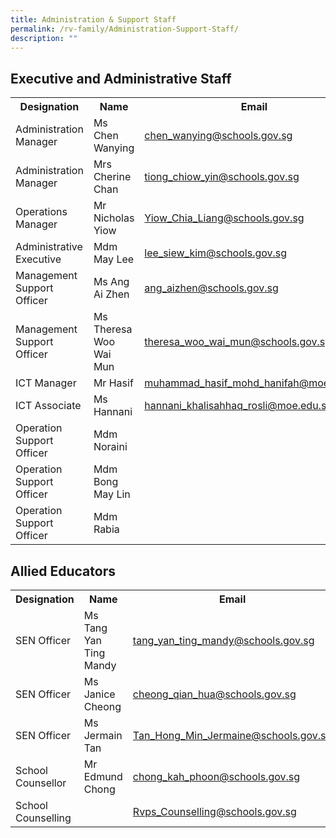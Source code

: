 ```yaml
---
title: Administration & Support Staff
permalink: /rv-family/Administration-Support-Staff/
description: ""
---
```

<title>Organization Information</title>



<style>
    table {
        border-collapse: collapse;
    }

    table, th, td {
        border: none;
    }
</style>

<h2>Executive and Administrative Staff</h2>
<table>
    <tbody><tr>
        <th>Designation</th>
        <th>Name</th>
        <th>Email</th>
    </tr>
    <tr>
        <td>Administration Manager</td>
        <td>Ms Chen Wanying</td>
        <td><a href="mailto:chen_wanying@schools.gov.sg">chen_wanying@schools.gov.sg</a></td>
    </tr>
    <tr>
        <td>Administration Manager</td>
        <td>Mrs Cherine Chan</td>
        <td><a href="mailto:tiong_chiow_yin@schools.gov.sg">tiong_chiow_yin@schools.gov.sg</a></td>
    </tr>
    <tr>
        <td>Operations Manager</td>
        <td>Mr Nicholas Yiow</td>
        <td><a href="mailto:Yiow_Chia_Liang@schools.gov.sg">Yiow_Chia_Liang@schools.gov.sg</a></td>
    </tr>
    <tr>
        <td>Administrative Executive</td>
        <td>Mdm May Lee</td>
        <td><a href="mailto:lee_siew_kim@schools.gov.sg">lee_siew_kim@schools.gov.sg</a></td>
    </tr>
    <tr>
        <td>Management Support Officer</td>
        <td>Ms Ang Ai Zhen</td>
        <td><a href="mailto:ang_aizhen@schools.gov.sg">ang_aizhen@schools.gov.sg</a></td>
    </tr>
    <tr>
        <td>Management Support Officer</td>
        <td>Ms Theresa Woo Wai Mun</td>
        <td><a href="mailto:theresa_woo_wai_mun@schools.gov.sg">theresa_woo_wai_mun@schools.gov.sg</a></td>
    </tr>
    <tr>
        <td>ICT Manager</td>
        <td>Mr Hasif</td>
        <td><a href="mailto:muhammad_hasif_mohd_hanifah@moe.edu.sg">muhammad_hasif_mohd_hanifah@moe.edu.sg</a></td>
    </tr>
    <tr>
        <td>ICT Associate</td>
        <td>Ms Hannani</td>
        <td><a href="mailto:hannani_khalisahhaq_rosli@moe.edu.sg">hannani_khalisahhaq_rosli@moe.edu.sg</a></td>
    </tr>
    <tr>
        <td>Operation Support Officer</td>
        <td>Mdm Noraini</td>
        <td>&nbsp;</td>
    </tr>
    <tr>
        <td>Operation Support Officer</td>
        <td>Mdm Bong May Lin</td>
        <td>&nbsp;</td>
    </tr>
    <tr>
        <td>Operation Support Officer</td>
        <td>Mdm Rabia</td>
        <td>&nbsp;</td>
    </tr>
</tbody></table>

<h2>Allied Educators</h2>
<table>
    <tbody><tr>
        <th>Designation</th>
        <th>Name</th>
        <th>Email</th>
    </tr>
    <tr>
        <td>SEN Officer</td>
        <td>Ms Tang Yan Ting Mandy</td>
        <td><a href="mailto:tang_yan_ting_mandy@schools.gov.sg">tang_yan_ting_mandy@schools.gov.sg</a></td>
    </tr>
    <tr>
        <td>SEN Officer</td>
        <td>Ms Janice Cheong</td>
        <td><a href="mailto:cheong_qian_hua@schools.gov.sg">cheong_qian_hua@schools.gov.sg</a></td> </tr>
			  <tr>
        <td>SEN Officer</td>
        <td>Ms Jermain Tan</td>
        <td><a href="mailto:tan_hong_min_jermaine@schools.gov.sg">Tan_Hong_Min_Jermaine@schools.gov.sg</a></td>
    </tr>
    <tr>
        <td>School Counsellor</td>
        <td>Mr Edmund Chong</td>
        <td><a href="mailto:chong_kah_phoon@schools.gov.sg">chong_kah_phoon@schools.gov.sg</a></td>
    </tr>
    <tr>
        <td>School Counselling</td>
        <td> </td>
        <td><a href="mailto:Rvps_Counselling@schools.gov.sg">Rvps_Counselling@schools.gov.sg</a></td>
    </tr>
</tbody></table>